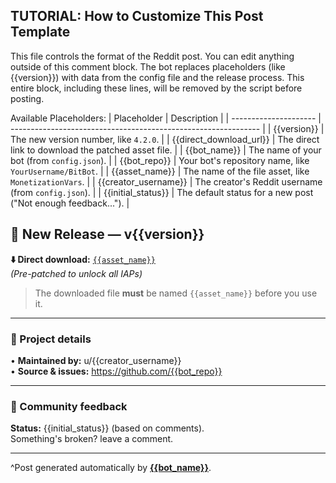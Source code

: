 <!-- TUTORIAL-START -->
TUTORIAL: How to Customize This Post Template
---------------------------------------------
This file controls the format of the Reddit post. You can edit anything outside of this comment block.
The bot replaces placeholders (like {{version}}) with data from the config file and the release process.
This entire block, including these lines, will be removed by the script before posting.

Available Placeholders:
| Placeholder           | Description                                                    |
| --------------------- | -------------------------------------------------------------- |
| {{version}}           | The new version number, like `4.2.0`.                          |
| {{direct_download_url}} | The direct link to download the patched asset file.            |
| {{bot_name}}          | The name of your bot (from `config.json`).                     |
| {{bot_repo}}          | Your bot's repository name, like `YourUsername/BitBot`.        |
| {{asset_name}}        | The name of the file asset, like `MonetizationVars`.           |
| {{creator_username}}  | The creator's Reddit username (from `config.json`).            |
| {{initial_status}}    | The default status for a new post ("Not enough feedback...").  |
<!-- TUTORIAL-END -->

## 🚀 New Release — v{{version}}

**⬇️ Direct download:** [`{{asset_name}}`](https://github.com/{{bot_repo}}/releases/latest)  
*(Pre-patched to unlock all IAPs)*

> The downloaded file **must** be named `{{asset_name}}` before you use it.

---

### 🔧 Project details
• **Maintained by:** u/{{creator_username}}  
• **Source & issues:** https://github.com/{{bot_repo}}

---

### 📢 Community feedback
**Status:** {{initial_status}} (based on comments).  
Something's broken? leave a comment.

---

^Post generated automatically by [**{{bot_name}}**](https://github.com/{{bot_repo}}).  

